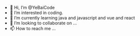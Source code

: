 - 👋 Hi, I’m @YeBaiCode
- 👀 I’m interested in coding.
- 🌱 I’m currently learning java and javascript and vue and react
- 💞️ I’m looking to collaborate on ...
- 📫 How to reach me ...

<!---
YeBaiCode/YeBaiCode is a ✨ special ✨ repository because its `README.md` (this file) appears on your GitHub profile.
You can click the Preview link to take a look at your changes.
--->
